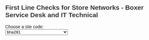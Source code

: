 <!DOCTYPE html>
<html lang="en">
<head>
  <meta charset="UTF-8">
  <title>Boxer Store Network FLT Form</title>
  <style>
    body { font-family: Arial, sans-serif; margin: 20px; }
    table { border-collapse: collapse; width: 100%; margin-bottom: 40px; }
    th, td { border: 1px solid #ccc; padding: 8px; }
    th { background-color: #f2f2f2; text-align: left; }
    h2 { color: #333; }
    input[type="text"], textarea { width: 100%; }
    <title>Editable Signatures Table</title>

    table {
      width: 50%;
      border-collapse: collapse;
      margin: 20px Auto;
      font-family: Arial, sans-serif;
    }
    th, td {
      padding: 10px;
      border: 1px solid #999;
      text-align: left;
    }
    td[contenteditable] {
      background-color: #fffde7;
      cursor: text;
    }

  </style>
</head>
<body>


  <h2>First Line Checks for Store Networks - Boxer Service Desk and IT Technical</h2>
  <form>
    <table>
      <label for="siteCodes">Choose a site code:</label>
      <div class="select-container">
        <select id="siteCodes" style="width: 40%">
          <option value="bha281">bha281</option>
          <option value="bhb294">bhb294</option>
          <option value="biz043">biz043</option>
          <option value="brg202">brg202</option>
          <option value="bro165">bro165</option>
          <option value="bus075">bus075</option>
          <option value="ceb288">ceb288</option>
          <option value="das198">das198</option>
          <option value="dud159">dud159</option>
          <option value="dza269">dza269</option>
          <option value="eld089">eld089</option>
          <option value="els106">els106</option>
          <option value="gak220">gak220</option>
          <option value="gro040">gro040</option>
          <option value="hla216">hla216</option>
          <option value="joz160">joz160</option>
          <option value="jzb201">jzb201</option>
          <option value="ldy031">ldy031</option>
          <option value="leb107">leb107</option>
          <option value="mad303">mad303</option>
          <option value="mda062">mda062</option>
          <option value="mka169">mka169</option>
          <option value="mtb136">mtb136</option>
          <option value="mte232">mte232</option>
          <option value="mtl144">mtl144</option>
          <option value="mtu017">mtu017</option>
          <option value="ndb263">ndb263</option>
          <option value="ndw261">ndw261</option>
          <option value="ngm157">ngm157</option>
          <option value="nka114">nka114</option>
          <option value="nkb244">nkb244</option>
          <option value="osi223">osi223</option>
          <option value="pun229">pun229</option>
          <option value="qmb323">qmb323</option>
          <option value="sas210">sas210</option>
          <option value="tab170">tab170</option>
          <option value="tau134">tau134</option>
          <option value="tbb171">tbb171</option>
          <option value="tha270">tha270</option>
          <option value="tho074">tho074</option>
          <option value="ubb298">ubb298</option>
          <option value="ulu030">ulu030</option>
          <option value="uzt285">uzt285</option>
          <option value="wtn321">wtn321</option>
          <option value="zee311">zee311</option>
          <option value="CEP31-0000041">CEP31-0000041</option>
          <option value="CEP31-0000042">CEP31-0000042</option>
          <option value="CEP31-0000043">CEP31-0000043</option>
          <option value="CEP31-0000044">CEP31-0000044</option>
          <option value="mag344">mag344</option>
          <option value="tug366">tug366</option>
          <option value="elb373">elb373</option>
          <option value="tab170">tab170</option>
          <option value="taf434">taf434</option>
          <option value="sop445">sop445</option>
          <option value="evm491">evm491</option>
          <option value="cent101">cent101</option>
          <option value="mlm143">mlm143</option>
          <option value="mbc164">mbc164</option>
          <option value="nqg230">nqg230</option>
          <option value="die231">die231</option>
          <option value="man072">man072</option>
          <option value="mab076">mab076</option>
          <option>TC-127895</option>
    <option>TC-127902</option>
    <option>TC-127903</option>
    <option>TC-128061</option>
    <option>TC-128144</option>
    <option>TC-128147</option>
    <option>TC-128149</option>
    <option>TC-128158</option>
    <option>TC-128159</option>
    <option>TC-128163</option>
    <option>TC-128164</option>
    <option>TC-128166</option>
    <option>TC-128171</option>
    <option>TC-128173</option>
    <option>TC-128178</option>
    <option>TC-128179</option>
    <option>TC-128180</option>
    <option>TC-128182</option>
    <option>TC-128186</option>
    <option>TC-128187</option>
    <option>TC-128188</option>
    <option>TC-128190</option>
    <option>TC-128192</option>
    <option>TC-128193</option>
    <option>TC-128202</option>
    <option>TC-128205</option>
    <option>TC-128206</option>
    <option>TC-128212</option>
    <option>TC-128223</option>
    <option>TC-128225</option>
    <option>TC-128228</option>
    <option>TC-128229</option>
    <option>TC-128231</option>
    <option>TC-128234</option>
    <option>TC-128235</option>
    <option>TC-128236</option>
    <option>TC-128237</option>
    <option>TC-128242</option>
    <option>TC-128243</option>
    <option>TC-128244</option>
    <option>TC-128247</option>
    <option>TC-128248</option>
    <option>TC-128249</option>
    <option>TC-128250</option>
    <option>TC-128253</option>
    <option>TC-128254</option>
    <option>TC-128258</option>
    <option>TC-128259</option>
    <option>TC-128267</option>
    <option>TC-128268</option>
    <option>TC-128270</option>
    <option>TC-128271</option>
    <option>TC-128275</option>
    <option>TC-128276</option>
    <option>TC-128277</option>
    <option>TC-128281</option>
    <option>TC-128284</option>
    <option>TC-128285</option>
    <option>TC-128287</option>
    <option>TC-128289</option>
    <option>TC-128290</option>
    <option>TC-128293</option>
    <option>TC-128294</option>
    <option>TC-128299</option>
    <option>TC-128300</option>
    <option>TC-128303</option>
    <option>TC-128304</option>
    <option>TC-128305</option>
    <option>TC-128310</option>
    <option>TC-128316</option>
    <option>TC-128317</option>
    <option>TC-128319</option>
    <option>TC-128321</option>
    <option>TC-128322</option>
    <option>TC-128325</option>
    <option>TC-128328</option>
    <option>TC-128330</option>
    <option>TC-128331</option>
    <option>TC-128332</option>
    <option>TC-128333</option>
    <option>TC-128334</option>
    <option>TC-128336</option>
    <option>TC-128337</option>
    <option>TC-128338</option>
    <option>TC-128341</option>
    <option>TC-128343</option>
    <option>TC-128351</option>
    <option>TC-128357</option>
    <option>TC-128359</option>
    <option>TC-128369</option>
    <option>TC-128382</option>
    <option>TC-128409</option>
    <option>TC-128413</option>
    <option>TC-128417</option>
    <option>TC-128424</option>
    <option>TC-128428</option>
    <option>TC-128434</option>
    <option>TC-128439</option>
    <option>TC-128444</option>
    <option>TC-128508</option>
    <option>TC-128639</option>
    <option>TC-128640</option>
    <option>TC-128641</option>
    <option>TC-128642</option>
    <option>TC-128646</option>
    <option>TC-128647</option>
    <option>TC-128648</option>
    <option>TC-128649</option>
    <option>TC-128729</option>
    <option>TC-128732</option>
    <option>TC-128753</option>
    <option>TC-128754</option>
    <option>TC-128757</option>
    <option>TC-128763</option>
    <option>TC-128764</option>
    <option>TC-128780</option>
    <option>TC-128781</option>
    <option>TC-128784</option>
    <option>TC-128785</option>
    <option>TC-128850</option>
    <option>TC-128851</option>
    <option>TC-128883</option>
    <option>TC-128889</option>
    <option>TC-128890</option>
    <option>TC-128909</option>
    <option>TC-128910</option>
  
        </select>
        </div>
    <table>
      <tr>
        <td class="label">Store Name</td><td contenteditable="true">
        <td class="dropdown">
          <select>
            <option value="">Select Store</option>
            <option value="Bhamshela">281 Bhamshela</option>
            <option value="Bhamshela Build">294 Bhamshela Build</option>S
            <option value="Bronkhorstspruit">442 Bronkhorstspruit</option>
            <option value="Bizana">043 Bizana</option>
            <option value="Bergville Punch">202 Bergville Punch</option>
            <option value="Brooks Street Durban-Punch">165 Brooks Street Durban-Punch</option>
            <option value="Buffalo Street East London">221 Buffalo Street (East London)</option>
            <option value="Bushbuckridge">075 Bushbuckridge</option>
            <option value="Centani Build">288 Centani Build</option>
            <option value="Cofimvaba 2">63 Cofimvaba 2</option>
            <option value="Dassenhoek">198 Dassenhoek</option>
            <option value="Diepsloot">409 Diepsloot</option>
            <option value="Dundee">159 Dundee</option>
            <option value="Dzanani">269 Dzanani</option>
            <option value="Elliotdale 2">089 Elliotdale 2</option>
            <option value="Ellisras">106 Ellisras</option>
            <option value="Estcourt">61 Estcourt</option>
            <option value="Ezinqoleni">255 Ezinqoleni</option>
            <option value="Flagstaff">50 Flagstaff</option>
            <option value="Flagstaff Build 2">291 Flagstaff Build 2</option>
            <option value="Folweni">186 Folweni</option>
            <option value="Ga Kapane">220 Ga Kapane</option>
            <option value="Groblersdal">040 Groblersdal</option>
            <option value="Giyani 2">176 Giyani 2</option>
            <option value="Harding">277 Harding</option>
            <option value="Hlabisa Punch">216 Hlabisa Punch</option>
            <option value="Hluhluwe">73 Hluhluwe</option>
            <option value="Hammersdale">92 Hammersdale</option>
            <option value="Howick">174 Howick</option>
            <option value="Ixopo">55 Ixopo</option>
            <option value="Jolivet Punch">233 Jolivet Punch</option>
            <option value="Jozini">160 Jozini</option>
            <option value="Jozini Build">201 Jozini Build</option>
            <option value="Kliptown">383 Kliptown</option>
            <option value="KwaThema">391 KwaThema</option>
            <option value="Kuruman">208 Kuruman</option>
            <option value="Lady Frere">102 Lady Frere</option>
            <option value="Ladysmith">031 Ladysmith</option>
            <option value="Lebowakgomo">107 Lebowakgomo</option>
            <option value="Madadeni">303 Madadeni</option>
            <option value="Mahube">334 Mahube</option>
            <option value="Mankweng">352 Mankweng</option>
            <option value="Mount Aliff">66 Mount Aliff</option>
            <option value="Mdantsane">062 Mdantsane</option>
            <option value="Marikana">169 Marikana</option>
            <option value="Mkuze Punch">147 Mkuze Punch</option>
            <option value="Motherwell">246 Motherwell</option>
            <option value="Moutse Mall">387 Moutse Mall</option>
            <option value="Mquanduli Store">146 Mquanduli Store</option>
            <option value="Mquanduli Build">145 Mquanduli Build</option>
            <option value="Matatiela Build">136 Matatiela Build</option>
            <option value="Matatiele 2">232 Matatiele 2</option>
            <option value="Mtuba Liquors">144 Mtuba Liquors</option>
            <option value="Mtubatuba South">017 Mtubatuba South</option>
            <option value="Ndwedwe Build">263 Ndwedwe Build</option>
            <option value="Ndwedwe">261 Ndwedwe</option>
            <option value="Nongoma">157 Nongoma</option>
            <option value="Nigel">9422 Nigel</option>
            <option value="Nkandla">114 Nkandla</option>
            <option value="Nkandla Build">244 Nkandla Build</option>
            <option value="Osizweni">223 Osizweni</option>
            <option value="Pietermaritzburg 2">127 Pietermaritzburg 2</option>
            <option value="Port Edward">280 Port Edward</option>
            <option value="Pinetown">15 Pinetown</option>
            <option value="Pungashe Punch">229 Pungashe Punch</option>
            <option value="Qumbu">437 Qumbu</option>
            <option value="Qumbu 2">323 Qumbu 2</option>
            <option value="Empangeni Rail">12 Empangeni Rail</option>
            <option value="Richmond">77 Richmond</option>
            <option value="Rietvlei Punch">228 Rietvlei Punch</option>
            <option value="Rustenburg 2">41 Rustenburg 2</option>
            <option value="Sasemalani">210 Sasemalani</option>
            <option value="Sterkspruit 2">140 Sterkspruit 2</option>
            <option value="Sundumbili">267 Sundumbili</option>
            <option value="Tabankulu">170 Tabankulu</option>
            <option value="Taung">134 Taung</option>
            <option value="Tabankulu Build">171 Tabankulu Build</option>
            <option value="Thabong">270 Thabong</option>
            <option value="Thlabane">402 Thlabane</option>
            <option value="Thoyandu">074 Thoyandu</option>
            <option value="Taung 2">197 Taung 2</option>
            <option value="Ulundi Build 2">298 Ulundi Build 2</option>
            <option value="Uitval Build">290 Uitval Build</option>
            <option value="Uitval">273 Uitval</option>
            <option value="Ulundi">030 Ulundi</option>
            <option value="Umzumbe Build">296 Umzumbe Build</option>
            <option value="Umzumbe">284 Umzumbe</option>
            <option value="Umzinto">285 Umzinto</option>
            <option value="Vryburg">187 Vryburg</option>
            <option value="West Street">131 West Street</option>
            <option value="Wesselton">321 Wesselton</option>
            <option value="Zeerust">311 Zeerust</option>
            <option value="WTN321 - Wesselton">WTN321 - Wesselton</option>
            <option value="WTN321 - Wesselton">WTN321 - Wesselton</option>
            <option value="QMB323 - Qumbu 2">QMB323 - Qumbu 2</option>
            <option value="MAH334 - Mahube">MAH334 - Mahube</option>
            <option value="MAK352 - Mankweng">MAK352 - Mankweng</option>
            <option value="KLP383 - Kliptown">KLP383 - Kliptown</option>
            <option value="MOU387 - Moutse Mall">MOU387 - Moutse Mall</option>
            <option value="KTW391 - Kwa Thema">KTW391 - Kwa Thema</option>
            <option value="THB402 - Thlabane">THB402 - Thlabane</option>
            <option value="DPM409 - Diepsloot">DPM409 - Diepsloot</option>
            <option value="Nig422 - Nigel">Nig422 - Nigel</option>
            <option value="QBU437 - Qumbu">QBU437 - Qumbu</option>
            <option value="BHS442 - Bronkhorstspruit">BHS442 - Bronkhorstspruit</option>
            <option value="Boxer Superstores">Boxer Superstores</option>
            <option value="WTL533 - Whittlesea">WTL533 - Whittlesea</option>
            <option value="MWC557 - Midway Crossing">MWC557 - Midway Crossing</option>
            <option value="IWA499 - Ingwavuma">IWA499 - Ingwavuma</option>
            <option value="ALI531 - Alice">ALI531 - Alice</option>
            <option value="Boxer Port Shepstone Mall">Boxer Port Shepstone Mall</option>
            <option value="TKZ532 - Thokoza">TKZ532 - Thokoza</option>
            <option value="BIK539 - Boitekong">BIK539 - Boitekong</option>
            <option value="KAT313 - Kathu Village Mall">KAT313 - Kathu Village Mall</option>
            <option value="DMS498 - Botleng">DMS498 - Botleng</option>
            <option value="TIB537 - Tibane">TIB537 - Tibane</option>
            <option value="TBG460 - The Bridge">TBG460 - The Bridge</option>
            <option value="404 - Daantjie">404 - Daantjie</option>
            <option value="MYS580 - Mayfield Square">MYS580 - Mayfield Square</option>S
          </select>
        </td>
      </tr>
    </table>

    <h3>Current status of Physical and Logical connectivity (LAN and WAN):</h3>
    <table>
      <tr><th>Test Description</th><th>Test Result</th><th>Comments</th></tr>
      <tr>
        <td>Power Status of the store</td>
        <td>
          <select name="power_status_store">
            <option value="OK">OK</option>
            <option value="Power Outage">Power Outage</option>
            <option value="Other">Other</option>
          </select>
          <td>
            <input type="text" name="comment_power_status_store" placeholder="Enter notes here...">
          </td>
        </td>
       </tr>
      
      <tr>
        <td>Power Status of infrastructure in cabinet</td>
        <td>
          <select name="power_status_of_infrastructure_in_cabinet">
            <option value="OK">OK</option>
            <option value="Power Outage">Power Outage</option>
            <option value="Other">Other</option>
          </select>
          <td>
            <input type="text" name="comment_power_status_store" placeholder="Enter notes here...">
          </td>
          </td>
      </tr>
      
      <tr>
        <td>LED Status of WAN 1 port</td>
        <td>
            <select name="power_status_of_infrastructure_in_cabinet">
                <option value="Blinking Green">Blinking Green</option>
                <option value="Blinking Amber">Blinking Amber</option>
                <option value="Off">Off</option>
                <option value="Other">Other</option>
              </select></td>
              <td>
                <input type="text" name="comment_power_status_store" placeholder="Enter notes here...">
              </td>
    </tr>
      <tr>
        <td>LED Status of WAN 2 port</td>
        <td>
            <select name="power_status_of_infrastructure_in_cabinet">
                <option value="Blinking Green">Blinking Green</option>
                <option value="Blinking Amber">Blinking Amber</option>
                <option value="Off">Off</option>
                <option value="Other">Other</option>
              </select>
              <td>
                <input type="text" name="comment_power_status_store" placeholder="Enter notes here...">
              </td>

  </tr>

      <tr><td>LED Status of LAN ports</td>
        <td>
            <select name="power_status_of_infrastructure_in_cabinet">
                <option value="Blinking Green">Blinking Green</option>
                <option value="Blinking Amber">Blinking Amber</option>
                <option value="Off">Off</option>
                <option value="Other">Other</option>
              </select>
              <td>
                <input type="text" name="comment_power_status_store" placeholder="Enter notes here...">
              </td>
       </tr>
      <tr><td>ISP CE Router WAN Primary</td>
        <td>
            <select name="power_status_of_infrastructure_in_cabinet">
                <option value="Blinking Green">Blinking Green</option>
                <option value="Blinking Amber">Blinking Amber</option>
                <option value="Off">Off</option>
                <option value="Other">Other</option>
            </select>
            <td>
                <input type="text" name="comment_power_status_store" placeholder="Enter notes here...">
              </td>

      <tr><td>ISP CE Router WAN Backup</td>
        <td>
            <select name="power_status_of_infrastructure_in_cabinet">
                <option value="Blinking Green">Blinking Green</option>
                <option value="Blinking Amber">Blinking Amber</option>
                <option value="Off">Off</option>
                <option value="Other">Other</option>
              </select>
              <td>
                <input type="text" name="comment_power_status_store" placeholder="Enter notes here...">
              </td>
      <tr><td>ICMP Primary WAN</td><td>
        <select name="power_status_of_infrastructure_in_cabinet">
            <option value="Reachable">Reachable</option>
            <option value="Unreachable">Unreachable</option>
            <option value="Cabling Issue">Cabling Issue</option>
            <option value="Work in Progress">Work in Progress</option>
            <option value="Software Issues">Software Issues</option>
            <option value="WAN service provider issue">WAN service provider issue</option>
            <option value="Not Tested">Not Tested</option>
            <option value="Configuration Anomaly/ies">Configuration Anomaly/ies</option>
            <option value="Other">Other</option>
          </select>
          <td>
            <input type="text" name="comment_power_status_store" placeholder="Enter notes here...">
          </td>
      <tr><td>ICMP Backup WAN</td><td>
        <select name="power_status_of_infrastructure_in_cabinet">
            <option value="Reachable">Reachable</option>
            <option value="Unreachable">Unreachable</option>
            <option value="Cabling Issue">Cabling Issue</option>
            <option value="Work in Progress">Work in Progress</option>
            <option value="Software Issues">Software Issues</option>
            <option value="WAN service provider issue">WAN service provider issue</option>
            <option value="Not Tested">Not Tested</option>
            <option value="Configuration Anomaly/ies">Configuration Anomaly/ies</option>
            <option value="Other">Other</option>
          </select>
          <td>
            <input type="text" name="comment_power_status_store" placeholder="Enter notes here...">
          </td>
      <tr><td>ICMP FortiGate Primary WAN</td><td>
        <select name="power_status_of_infrastructure_in_cabinet">
            <option value="Reachable">Reachable</option>
            <option value="Unreachable">Unreachable</option>
            <option value="Cabling Issue">Cabling Issue</option>
            <option value="Work in Progress">Work in Progress</option>
            <option value="Software Issues">Software Issues</option>
            <option value="WAN service provider issue">WAN service provider issue</option>
            <option value="Not Tested">Not Tested</option>
            <option value="Configuration Anomaly/ies">Configuration Anomaly/ies</option>
            <option value="Other">Other</option>
          </select>
          <td>
            <input type="text" name="comment_power_status_store" placeholder="Enter notes here...">
          </td>
      <tr><td>ICMP FortiGate Backup WAN</td><td>
        <select name="power_status_of_infrastructure_in_cabinet">
            <option value="Reachable">Reachable</option>
            <option value="Unreachable">Unreachable</option>
            <option value="Cabling Issue">Cabling Issue</option>
            <option value="Work in Progress">Work in Progress</option>
            <option value="Software Issues">Software Issues</option>
            <option value="WAN service provider issue">WAN service provider issue</option>
            <option value="Not Tested">Not Tested</option>
            <option value="Configuration Anomaly/ies">Configuration Anomaly/ies</option>
            <option value="Other">Other</option>
          </select>
          <td>
            <input type="text" name="comment_power_status_store" placeholder="Enter notes here...">
          </td>
      <tr><td>ICMP Store LAN</td><td>
        <select name="power_status_of_infrastructure_in_cabinet">
            <option value="Reachable">Reachable</option>
            <option value="Unreachable">Unreachable</option>
            <option value="Cabling Issue">Cabling Issue</option>
            <option value="Work in Progress">Work in Progress</option>
            <option value="Software Issues">Software Issues</option>
            <option value="WAN service provider issue">WAN service provider issue</option>
            <option value="Not Tested">Not Tested</option>
            <option value="Configuration Anomaly/ies">Configuration Anomaly/ies</option>
            <option value="Other">Other</option>
          </select>
          <td>
            <input type="text" name="comment_power_status_store" placeholder="Enter notes here...">
          </td>
      <tr><td>ICMP Switches</td><td>
        <select name="power_status_of_infrastructure_in_cabinet">
            <option value="Reachable">Reachable</option>
            <option value="Unreachable">Unreachable</option>
            <option value="Cabling Issue">Cabling Issue</option>
            <option value="Work in Progress">Work in Progress</option>
            <option value="Software Issues">Software Issues</option>
            <option value="WAN service provider issue">WAN service provider issue</option>
            <option value="Not Tested">Not Tested</option>
            <option value="Configuration Anomaly/ies">Configuration Anomaly/ies</option>
            <option value="Other">Other</option>
          </select>
          <td>
            <input type="text" name="comment_power_status_store" placeholder="Enter notes here...">
          </td>
      <tr><td>DHCP Services</td><td>
        <select name="power_status_of_infrastructure_in_cabinet">
            <option value="Reachable">Reachable</option>
            <option value="Unreachable">Unreachable</option>
            <option value="Cabling Issue">Cabling Issue</option>
            <option value="Work in Progress">Work in Progress</option>
            <option value="Software Issues">Software Issues</option>
            <option value="WAN service provider issue">WAN service provider issue</option>
            <option value="Not Tested">Not Tested</option>
            <option value="Configuration Anomaly/ies">Configuration Anomaly/ies</option>
            <option value="Other">Other</option>
      </select>
      <td>
        <input type="text" name="comment_power_status_store" placeholder="Enter notes here...">
      </td>
    </table>

    <h3>Connectivity to the following services and applications:</h3>

    <table>
      <tr><th>Service</th><th>Status</th><th>Comments</th></tr>

      <tr><td>POS Server and Application (AS@R)</td>
        <td>
        <select name="power_status_of_infrastructure_in_cabinet">
            <option value="Reachable">Reachable</option>
            <option value="Unreachable">Unreachable</option>
            <option value="Cabling Issue">Cabling Issue</option>
            <option value="Work in Progress">Work in Progress</option>
            <option value="Software Issues">Software Issues</option>
            <option value="WAN service provider issue">WAN service provider issue</option>
            <option value="Not Tested">Not Tested</option>
            <option value="Configuration Anomaly/ies">Configuration Anomaly/ies</option>
            <option value="Other">Other</option>
          </select>
          <td>
            <input type="text" name="comment_power_status_store" placeholder="Enter notes here...">
          </td>
          </td>
      <tr><td>POS/Till Connectivity to AWS QA</td><td>
        <select name="power_status_of_infrastructure_in_cabinet">
            <option value="Reachable">Reachable</option>
            <option value="Unreachable">Unreachable</option>
            <option value="Cabling Issue">Cabling Issue</option>
            <option value="Work in Progress">Work in Progress</option>
            <option value="Software Issues">Software Issues</option>
            <option value="WAN service provider issue">WAN service provider issue</option>
            <option value="Not Tested">Not Tested</option>
            <option value="Configuration Anomaly/ies">Configuration Anomaly/ies</option>
            <option value="Other">Other</option>
          </select>
          <td>
            <input type="text" name="comment_power_status_store" placeholder="Enter notes here...">
          </td>
      <tr><td>BoMM Server Connectivity to HO</td><td>
        <select name="power_status_of_infrastructure_in_cabinet">
            <option value="Reachable">Reachable</option>
            <option value="Unreachable">Unreachable</option>
            <option value="Cabling Issue">Cabling Issue</option>
            <option value="Work in Progress">Work in Progress</option>
            <option value="Software Issues">Software Issues</option>
            <option value="WAN service provider issue">WAN service provider issue</option>
            <option value="Not Tested">Not Tested</option>
            <option value="Configuration Anomaly/ies">Configuration Anomaly/ies</option>
            <option value="Other">Other</option>
          </select>
          <td>
            <input type="text" name="comment_power_status_store" placeholder="Enter notes here...">
          </td>
      <tr><td>BoMM System Application</td><td>
        <select name="power_status_of_infrastructure_in_cabinet">
            <option value="Reachable">Reachable</option>
            <option value="Unreachable">Unreachable</option>
            <option value="Cabling Issue">Cabling Issue</option>
            <option value="Work in Progress">Work in Progress</option>
            <option value="Software Issues">Software Issues</option>
            <option value="WAN service provider issue">WAN service provider issue</option>
            <option value="Not Tested">Not Tested</option>
            <option value="Configuration Anomaly/ies">Configuration Anomaly/ies</option>
            <option value="Other">Other</option>
          </select>
          <td>
            <input type="text" name="comment_power_status_store" placeholder="Enter notes here...">
          </td>
      <tr><td>Scale Software (Terayoka)</td><td>
        <select name="power_status_of_infrastructure_in_cabinet">
            <option value="Reachable">Reachable</option>
            <option value="Unreachable">Unreachable</option>
            <option value="Cabling Issue">Cabling Issue</option>
            <option value="Work in Progress">Work in Progress</option>
            <option value="Software Issues">Software Issues</option>
            <option value="WAN service provider issue">WAN service provider issue</option>
            <option value="Not Tested">Not Tested</option>
            <option value="Configuration Anomaly/ies">Configuration Anomaly/ies</option>
            <option value="Other">Other</option>
          </select>
          <td>
            <input type="text" name="comment_power_status_store" placeholder="Enter notes here...">
          </td>
      <tr><td>BMS</td><td>
        <select name="power_status_of_infrastructure_in_cabinet">
            <option value="Reachable">Reachable</option>
            <option value="Unreachable">Unreachable</option>
            <option value="Cabling Issue">Cabling Issue</option>
            <option value="Work in Progress">Work in Progress</option>
            <option value="Software Issues">Software Issues</option>
            <option value="WAN service provider issue">WAN service provider issue</option>
            <option value="Not Tested">Not Tested</option>
            <option value="Configuration Anomaly/ies">Configuration Anomaly/ies</option>
            <option value="Other">Other</option>
          </select>
          <td>
            <input type="text" name="comment_power_status_store" placeholder="Enter notes here...">
          </td>
      <tr><td>BDS with RF Scanner</td><td>
        <select name="power_status_of_infrastructure_in_cabinet">
            <option value="Reachable">Reachable</option>
            <option value="Unreachable">Unreachable</option>
            <option value="Cabling Issue">Cabling Issue</option>
            <option value="Work in Progress">Work in Progress</option>
            <option value="Software Issues">Software Issues</option>
            <option value="WAN service provider issue">WAN service provider issue</option>
            <option value="Not Tested">Not Tested</option>
            <option value="Configuration Anomaly/ies">Configuration Anomaly/ies</option>
            <option value="Other">Other</option>
          </select>
          <td>
            <input type="text" name="comment_power_status_store" placeholder="Enter notes here...">
          </td>
      <tr><td>Endpoint PC connectivity (BoMM, Mail, etc.)</td><td>
        <select name="power_status_of_infrastructure_in_cabinet">
            <option value="Reachable">Reachable</option>
            <option value="Unreachable">Unreachable</option>
            <option value="Cabling Issue">Cabling Issue</option>
            <option value="Work in Progress">Work in Progress</option>
            <option value="Software Issues">Software Issues</option>
            <option value="WAN service provider issue">WAN service provider issue</option>
            <option value="Not Tested">Not Tested</option>
            <option value="Configuration Anomaly/ies">Configuration Anomaly/ies</option>
            <option value="Other">Other</option>
          </select>
          <td>
            <input type="text" name="comment_power_status_store" placeholder="Enter notes here...">
          </td>
      <tr><td>Yoobic Tests via Tablet</td><td>
        <select name="power_status_of_infrastructure_in_cabinet">
            <option value="Reachable">Reachable</option>
            <option value="Unreachable">Unreachable</option>
            <option value="Cabling Issue">Cabling Issue</option>
            <option value="Work in Progress">Work in Progress</option>
            <option value="Software Issues">Software Issues</option>
            <option value="WAN service provider issue">WAN service provider issue</option>
            <option value="Not Tested">Not Tested</option>
            <option value="Configuration Anomaly/ies">Configuration Anomaly/ies</option>
            <option value="Other">Other</option>
          </select>
          <td>
            <input type="text" name="comment_power_status_store" placeholder="Enter notes here...">
          </td>
      <tr><td>HO Technical Support Access</td>
        <td>
        <select name="power_status_of_infrastructure_in_cabinet">
            <option value="Reachable">Reachable</option>
            <option value="Unreachable">Unreachable</option>
            <option value="Cabling Issue">Cabling Issue</option>
            <option value="Work in Progress">Work in Progress</option>
            <option value="Software Issues">Software Issues</option>
            <option value="WAN service provider issue">WAN service provider issue</option>
            <option value="Not Tested">Not Tested</option>
            <option value="Configuration Anomaly/ies">Configuration Anomaly/ies</option>
            <option value="Other">Other</option>
          </select>
          <td>
            <input type="text" name="comment_power_status_store" placeholder="Enter notes here...">
          </td>
    </table>

    <h3>VAS POS Services</h3>
    <table>
      <tr><th>Service</th><th>Provider</th><th>Products</th><th>Test</th><th>Comments</th></tr>
      <tr><td>Bill Payments</td><td>EasyPay</td><td>Municipal Accounts, TV License, Traffic Fines</td>
        <td>
          <select name="Bill Payments">
              <option value="Reachable">Reachable</option>
              <option value="Unreachable">Unreachable</option>
              <option value="Cabling Issue">Cabling Issue</option>
              <option value="Work in Progress">Work in Progress</option>
              <option value="Software Issues">Software Issues</option>
              <option value="WAN service provider issue">WAN service provider issue</option>
              <option value="Not Tested">Not Tested</option>
              <option value="Configuration Anomaly/ies">Configuration Anomaly/ies</option>
              <option value="Other">Other</option>
            </select>
            <td>
              <input type="text" name="comment_power_status_store" placeholder="Enter notes here...">
            </td>
    </tr>
      <tr><td></td><td>Pay At</td><td>Municipal Accounts, TV License, Traffic Fines, Insurance, DSTV, Intl Transfers, Deposits</td>
        <td>
          <select name="Bill Payments">
              <option value="Reachable">Reachable</option>
              <option value="Unreachable">Unreachable</option>
              <option value="Cabling Issue">Cabling Issue</option>
              <option value="Work in Progress">Work in Progress</option>
              <option value="Software Issues">Software Issues</option>
              <option value="WAN service provider issue">WAN service provider issue</option>
              <option value="Not Tested">Not Tested</option>
              <option value="Configuration Anomaly/ies">Configuration Anomaly/ies</option>
              <option value="Other">Other</option>
            </select>
            <td>
              <input type="text" name="comment_power_status_store" placeholder="Enter notes here...">
            </td>
         <tr>
      <tr><td>Prepaid Electricity</td><td>EasyPay, BLU Label, Contour, Syntel, Ontec, I-Pay</td><td>Municipal & Eskom Vouchers</td>
        <td>
          <select name="Bill Payments">
              <option value="Reachable">Reachable</option>
              <option value="Unreachable">Unreachable</option>
              <option value="Cabling Issue">Cabling Issue</option>
              <option value="Work in Progress">Work in Progress</option>
              <option value="Software Issues">Software Issues</option>
              <option value="WAN service provider issue">WAN service provider issue</option>
              <option value="Not Tested">Not Tested</option>
              <option value="Configuration Anomaly/ies">Configuration Anomaly/ies</option>
              <option value="Other">Other</option>
            </select>
            <td>
              <input type="text" name="comment_power_status_store" placeholder="Enter notes here...">
            </td>
      <tr><td>Cash Withdrawals</td><td>All Banks</td><td>Balance Checks, Cashback</td>
        <td>
          <select name="Bill Payments">
              <option value="Reachable">Reachable</option>
              <option value="Unreachable">Unreachable</option>
              <option value="Cabling Issue">Cabling Issue</option>
              <option value="Work in Progress">Work in Progress</option>
              <option value="Software Issues">Software Issues</option>
              <option value="WAN service provider issue">WAN service provider issue</option>
              <option value="Not Tested">Not Tested</option>
              <option value="Configuration Anomaly/ies">Configuration Anomaly/ies</option>
              <option value="Other">Other</option>
            </select>
            <td>
              <input type="text" name="comment_power_status_store" placeholder="Enter notes here...">
            </td>
      <tr><td>Bank Deposit</td><td>All Banks (excl. Capitec)</td><td>Deposits</td>
        <td>
          <select name="Bill Payments">
              <option value="Reachable">Reachable</option>
              <option value="Unreachable">Unreachable</option>
              <option value="Cabling Issue">Cabling Issue</option>
              <option value="Work in Progress">Work in Progress</option>
              <option value="Software Issues">Software Issues</option>
              <option value="WAN service provider issue">WAN service provider issue</option>
              <option value="Not Tested">Not Tested</option>
              <option value="Configuration Anomaly/ies">Configuration Anomaly/ies</option>
              <option value="Other">Other</option>
            </select>
            <td>
              <input type="text" name="comment_power_status_store" placeholder="Enter notes here...">
            </td>
      <tr><td>Code Withdrawals</td><td>Tymebank</td><td>Deposits, Withdrawals</td>
        <td>
          <select name="Bill Payments">
              <option value="Reachable">Reachable</option>
              <option value="Unreachable">Unreachable</option>
              <option value="Cabling Issue">Cabling Issue</option>
              <option value="Work in Progress">Work in Progress</option>
              <option value="Software Issues">Software Issues</option>
              <option value="WAN service provider issue">WAN service provider issue</option>
              <option value="Not Tested">Not Tested</option>
              <option value="Configuration Anomaly/ies">Configuration Anomaly/ies</option>
              <option value="Other">Other</option>
            </select>
            <td>
              <input type="text" name="comment_power_status_store" placeholder="Enter notes here...">
            </td>
      <tr><td>Money Transfers</td><td>Standard Bank, Capitec, Tymebank, MTN Momo, Old Mutual, Nedbank</td><td>Withdrawals</td>
        <td>
          <select name="Bill Payments">
              <option value="Reachable">Reachable</option>
              <option value="Unreachable">Unreachable</option>
              <option value="Cabling Issue">Cabling Issue</option>
              <option value="Work in Progress">Work in Progress</option>
              <option value="Software Issues">Software Issues</option>
              <option value="WAN service provider issue">WAN service provider issue</option>
              <option value="Not Tested">Not Tested</option>
              <option value="Configuration Anomaly/ies">Configuration Anomaly/ies</option>
              <option value="Other">Other</option>
            </select>
            <td>
              <input type="text" name="comment_power_status_store" placeholder="Enter notes here...">
            </td>
      <tr><td>Online Tickets</td><td>Webtickets, Travelstart</td><td>Events, Sports, Bus Tickets</td>
        <td>
          <select name="Bill Payments">
              <option value="Reachable">Reachable</option>
              <option value="Unreachable">Unreachable</option>
              <option value="Cabling Issue">Cabling Issue</option>
              <option value="Work in Progress">Work in Progress</option>
              <option value="Software Issues">Software Issues</option>
              <option value="WAN service provider issue">WAN service provider issue</option>
              <option value="Not Tested">Not Tested</option>
              <option value="Configuration Anomaly/ies">Configuration Anomaly/ies</option>
              <option value="Other">Other</option>
            </select>
            <td>
              <input type="text" name="comment_power_status_store" placeholder="Enter notes here...">
            </td>
      <tr><td>Sports Vouchers</td><td>Hollywood, OTT</td><td>Gaming Vouchers</td>
        <td>
          <select name="Bill Payments">
              <option value="Reachable">Reachable</option>
              <option value="Unreachable">Unreachable</option>
              <option value="Cabling Issue">Cabling Issue</option>
              <option value="Work in Progress">Work in Progress</option>
              <option value="Software Issues">Software Issues</option>
              <option value="WAN service provider issue">WAN service provider issue</option>
              <option value="Not Tested">Not Tested</option>
              <option value="Configuration Anomaly/ies">Configuration Anomaly/ies</option>
              <option value="Other">Other</option>
            </select>
            <td>
              <input type="text" name="comment_power_status_store" placeholder="Enter notes here...">
            </td>
      <tr><td>Virtual Airtime</td><td>Blu Label, Mobile Mart</td><td>Airtime & Data</td>
      <td>
        <select name="Bill Payments">
            <option value="Reachable">Reachable</option>
            <option value="Unreachable">Unreachable</option>
            <option value="Cabling Issue">Cabling Issue</option>
            <option value="Work in Progress">Work in Progress</option>
            <option value="Software Issues">Software Issues</option>
            <option value="WAN service provider issue">WAN service provider issue</option>
            <option value="Not Tested">Not Tested</option>
            <option value="Configuration Anomaly/ies">Configuration Anomaly/ies</option>
            <option value="Other">Other</option>
          </select>
          <td>
            <input type="text" name="comment_power_status_store" placeholder="Enter notes here...">
          </td>
      <tr><td>NSFAS Wallet</td><td>Fundi, Intellicard, Celbux, Ezaga</td><td>Withdrawals, Card Purchases</td>
      <td>
        <select name="Bill Payments">
            <option value="Reachable">Reachable</option>
            <option value="Unreachable">Unreachable</option>
            <option value="Cabling Issue">Cabling Issue</option>
            <option value="Work in Progress">Work in Progress</option>
            <option value="Software Issues">Software Issues</option>
            <option value="WAN service provider issue">WAN service provider issue</option>
            <option value="Not Tested">Not Tested</option>
            <option value="Configuration Anomaly/ies">Configuration Anomaly/ies</option>
            <option value="Other">Other</option>
          </select>
          <td>
            <input type="text" name="comment_power_status_store" placeholder="Enter notes here...">
          </td>
      <tr><td>GVS Cards</td><td>Easy Pay</td><td>Cash Club, Stokvel, Gift Card</td>
      <td>
        <select name="Bill Payments">
            <option value="Reachable">Reachable</option>
            <option value="Unreachable">Unreachable</option>
            <option value="Cabling Issue">Cabling Issue</option>
            <option value="Work in Progress">Work in Progress</option>
            <option value="Software Issues">Software Issues</option>
            <option value="WAN service provider issue">WAN service provider issue</option>
            <option value="Not Tested">Not Tested</option>
            <option value="Configuration Anomaly/ies">Configuration Anomaly/ies</option>
            <option value="Other">Other</option>
          </select>
          <td>
            <input type="text" name="comment_power_status_store" placeholder="Enter notes here...">
          </td>
    </table>

    <h3>Verification Sign-off</h3>
    <table>
      <tr>
        <th>Party</th>
        <th>Signature</th>
        <th>Date</th>
      </tr>
      <tr>
        <td>Boxer Staff</td>
        <td contenteditable="true"></td>
        <td contenteditable="true"></td>
      </tr>
      <tr>
        <td>Boxer IT Technical</td>
        <td contenteditable="true"></td>
        <td contenteditable="true"></td>
      </tr>
      <tr>
        <td>Boxer Service Desk</td>
        <td contenteditable="true">Wayne Chetty</td>
        <td contenteditable="true">23.04.2025</td>
      </tr>
      <tr>
        <td>BCT Staff</td>
        <td contenteditable="true"></td>
        <td contenteditable="true"></td>
      </tr>
    </table>
    

    <table>
      <caption>Site Details</caption>
      <tr>
        <th>Site Trading Hours</th>
        <td contenteditable="true">08:00 - 17:00</td>
      </tr>
      <tr>
        <th>Site Address</th>
        <td contenteditable="true">123 Main Street, Cape Town</td>
      </tr>
      <tr>
        <th>Site Contact (Gao)</th>
        <td contenteditable="true">+27 71 234 5678</td>
      </tr>
    </table>

    <button type="submit">Submit Form</button>
  </form>

</body>
</html>
